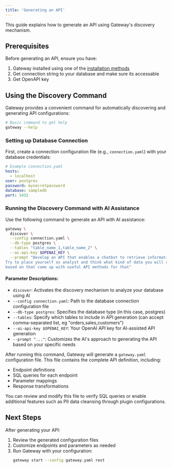 ```yaml
---
title: 'Generating an API'
---
```


This guide explains how to generate an API using Gateway's discovery mechanism.

## Prerequisites

Before generating an API, ensure you have:

1. Gateway installed using one of the [installation methods](/docs/content/getting-started/installation)
2. Get connection string to your database and make sure its accessable
3. Get OpenAPI key

## Using the Discovery Command

Gateway provides a convenient command for automatically discovering and generating API configurations:

```bash
# Basic command to get help
gateway --help
```

### Setting up Database Connection

First, create a connection configuration file (e.g., `connection.yaml`) with your database credentials:

```yaml
# Example connection.yaml
hosts:
  - localhost
user: postgres
password: mysecretpassword
database: sampledb
port: 5432
```

### Running the Discovery Command with AI Assistance

Use the following command to generate an API with AI assistance:

```bash
gateway \
  discover \
  --config connection.yaml \
  --db-type postgres \
  --tables "table_name_1,table_name_2" \
  --ai-api-key $OPENAI_KEY \
  --prompt "Develop an API that enables a chatbot to retrieve information about data. \
Try to place yourself as analyst and think what kind of data you will require, \
based on that come up with useful API methods for that"
```

#### Parameter Descriptions:

- `discover`: Activates the discovery mechanism to analyze your database using AI
- `--config connection.yaml`: Path to the database connection configuration file
- `--db-type postgres`: Specifies the database type (in this case, postgres)
- `--tables`: Specify which tables to include in API generation (can accept comma-separated list, eg "orders,sales,customers")
- `--ai-api-key $OPENAI_KEY`: Your OpenAI API key for AI-assisted API generation
- `--prompt "..."`: Customizes the AI's approach to generating the API based on your specific needs

After running this command, Gateway will generate a `gateway.yaml` configuration file. This file contains the complete API definition, including:

- Endpoint definitions
- SQL queries for each endpoint
- Parameter mappings
- Response transformations

You can review and modify this file to verify SQL queries or enable additional features such as PII data cleansing through plugin configurations.

## Next Steps

After generating your API:

1. Review the generated configuration files
2. Customize endpoints and parameters as needed
3. Run Gateway with your configuration:
   ```bash
   gateway start --config gateway.yaml rest
   ```
